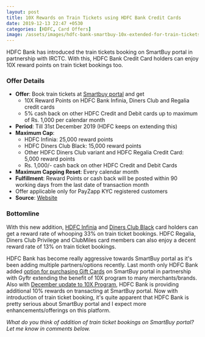 ```yaml
---
layout: post
title: 10X Rewards on Train Tickets using HDFC Bank Credit Cards
date: 2019-12-13 22:47 +0530
categories: [HDFC, Card Offers]
image: /assets/images/hdfc-bank-smartbuy-10x-extended-for-train-tickets.jpg
---
```


HDFC Bank has introduced the train tickets booking on SmartBuy portal in partnership with IRCTC. With this, HDFC Bank Credit Card holders can enjoy 10X reward points on train ticket bookings too.

### Offer Details

- **Offer**: Book train tickets at [Smartbuy portal](https://offers.smartbuy.hdfcbank.com/lite/train) and get
  - 10X Reward Points on HDFC Bank Infinia, Diners Club and Regalia credit cards
  - 5% cash back on other HDFC Credit and Debit cards up to maximum of Rs. 1,000 per calendar month
- **Period**: Till 31st December 2019 (HDFC keeps on extending this)
- **Maximum Cap**:
  - HDFC Infinia: 25,000 reward points
  - HDFC Diners Club Black: 15,000 reward points
  - Other HDFC Diners Club variant and HDFC Regalia Credit Card: 5,000 reward points
  - Rs. 1,000/- cash back on other HDFC Credit and Debit Cards
- **Maximum Capping Reset**: Every calendar month
- **Fulfillment**: Reward Points or cash back will be posted within 90 working days from the last date of transaction month
- Offer applicable only for PayZapp KYC registered customers
- **Source**: [Website](https://offers.smartbuy.hdfcbank.com/offer_details/14165)

### Bottomline

With this new addition, [HDFC Infinia](/hdfc-bank-infinia-credit-card-upgrade-experience/) and [Diners Club Black](/hdfc-diners-club-black-credit-card-review/) card holders can get a reward rate of whooping 33% on train ticket bookings. HDFC Regalia, Diners Club Privilege and ClubMiles card members can also enjoy a decent reward rate of 13% on train ticket bookings.

HDFC Bank has become really aggressive towards SmartBuy portal as it's been adding multiple partners/options recently. Last month only HDFC Bank added [option for purchasing Gift Cards](/10x-rewards-on-gift-vouchers-using-hdfc-bank-credit-cards/) on SmartBuy portal in partnership with Gyftr extending the benefit of 10X program to many merchants/brands. Also with [December update to 10X Program](/hdfc-smartbuy-10x-rewards-even-more-rewarding-with-december-2019-update/), HDFC Bank is providing additional 10% rewards on transacting at SmartBuy portal. Now with introduction of train ticket booking, it's quite apparent that HDFC Bank is pretty serious about SmartBuy portal and I expect more enhancements/offerings on this platform.

_What do you think of addition of train ticket bookings on SmartBuy portal? Let me know in comments below._

